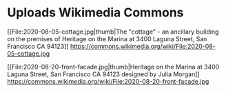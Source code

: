 # Uploads Wikimedia Commons

[[File:2020-08-05-cottage.jpg|thumb|The "cottage" - an ancillary building on the premises of Heritage on the Marina at 3400 Laguna Street, San Francisco CA 94123]]
https://commons.wikimedia.org/wiki/File:2020-08-05-cottage.jpg

[[File:2020-08-20-front-facade.jpg|thumb|Heritage on the Marina at 3400 Laguna Street, San Francisco CA 94123 designed by Julia Morgan]]
https://commons.wikimedia.org/wiki/File:2020-08-20-front-facade.jpg
